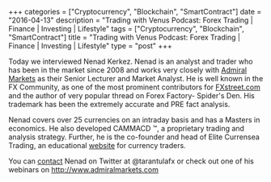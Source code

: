 +++
categories = ["Cryptocurrency", "Blockchain", "SmartContract"]
date = "2016-04-13"
description = "Trading with Venus Podcast: Forex Trading | Finance | Investing | Lifestyle"
tags = ["Cryptocurrency", "Blockchain", "SmartContract"]
title = "Trading with Venus Podcast: Forex Trading | Finance | Investing | Lifestyle"
type = "post"
+++

Today we interviewed Nenad Kerkez. Nenad is an analyst and trader who
has been in the market since 2008 and works very closely with [Admiral
Markets][1] as their Senior Lecturer and Market Analyst. He is well
known in the FX Community, as one of the most prominent contributors for
[FXstreet.com][2] and the author of very popular thread on Forex
Factory- Spider's Den. His trademark has been the extremely accurate and
PRE fact analysis.

Nenad covers over 25 currencies on an intraday basis and has a Masters
in economics. He also developed CAMMACD ™, a proprietary trading and
analysis strategy. Further, he is the co-founder and head of Elite
Currensea Trading, an educational [website](https://www.playgroundfx.com/blog/website-for-forex-trading/) for currency traders.

You can [contact](https://www.playgroundfx.com/contact/) Nenad on Twitter at @tarantulafx or check out one of his
webinars on http://www.admiralmarkets.com

   [1]: http://www.admiralmarkets.com/
   [2]: http://fxstreet.com/